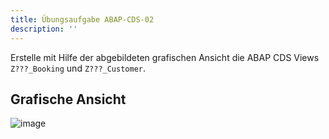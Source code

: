 ```yaml
---
title: Übungsaufgabe ABAP-CDS-02
description: ''
---
```


Erstelle mit Hilfe der abgebildeten grafischen Ansicht die ABAP CDS Views `Z???_Booking` und `Z???_Customer`.

## Grafische Ansicht
![image](https://user-images.githubusercontent.com/47243617/195269368-994f26c1-7b15-438d-9a31-9b7956a54a80.png)
